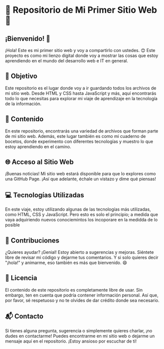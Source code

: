 # 🌟 Repositorio de Mi Primer Sitio Web 🚀

## ¡Bienvenido! 👋
¡Hola! Este es mi primer sitio web y voy a compartirlo con ustedes. 😊 Este proyecto es como mi lienzo digital donde voy a mostrar las cosas que estoy aprendiendo en el mundo del desarrollo web e IT en general.

## 🎯 Objetivo
Este repositorio es el lugar donde voy a ir guardando todos los archivos de mi sitio web. Desde HTML y CSS hasta JavaScript y más, aquí encontrarás todo lo que necesitas para explorar mi viaje de aprendizaje en la tecnología de la información.

## 📂 Contenido
En este repositorio, encontrarás una variedad de archivos que forman parte de mi sitio web. Además, este lugar también es como mi cuaderno de bocetos, donde experimento con diferentes tecnologías y muestro lo que estoy aprendiendo en el camino.

## 🌐 Acceso al Sitio Web
¡Buenas noticias! Mi sitio web estará disponible para que lo explores como una GitHub Page. ¡Así que adelante, échale un vistazo y dime qué piensas!

## 💻 Tecnologías Utilizadas
En este viaje, estoy utilizando algunas de las tecnologías más utilizadas, como HTML, CSS y JavaScript. Pero esto es solo el principio; a medida que vaya adquiriendo nuevos conociemintos los incoporare en la medidda de lo posible

## 🤝 Contribuciones
¿Quieres ayudar? ¡Genial! Estoy abierto a sugerencias y mejoras. Siéntete libre de revisar mi código y dejarme tus comentarios. Y si solo quieres decir "¡hola!" y animarme, eso también es más que bienvenido. 😄

## 📝 Licencia
El contenido de este repositorio es completamente libre de usar. Sin embargo, ten en cuenta que podría contener información personal. Así que, por favor, sé respetuoso y no te olvides de dar crédito donde sea necesario.

## 📬 Contacto
Si tienes alguna pregunta, sugerencia o simplemente quieres charlar, ¡no dudes en contactarme! Puedes encontrarme en mi sitio web o dejarme un mensaje aquí en el repositorio. ¡Estoy ansioso por escuchar de ti!